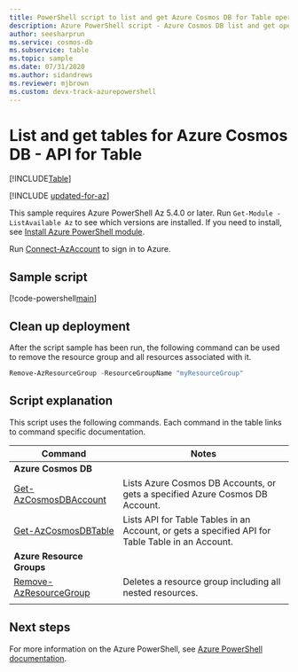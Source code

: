 ```yaml
---
title: PowerShell script to list and get Azure Cosmos DB for Table operations
description: Azure PowerShell script - Azure Cosmos DB list and get operations for API for Table
author: seesharprun
ms.service: cosmos-db
ms.subservice: table
ms.topic: sample
ms.date: 07/31/2020
ms.author: sidandrews
ms.reviewer: mjbrown 
ms.custom: devx-track-azurepowershell
---
```


# List and get tables for Azure Cosmos DB - API for Table
[!INCLUDE[Table](../../../includes/appliesto-table.md)]

[!INCLUDE [updated-for-az](../../../../../includes/updated-for-az.md)]

This sample requires Azure PowerShell Az 5.4.0 or later. Run `Get-Module -ListAvailable Az` to see which versions are installed.
If you need to install, see [Install Azure PowerShell module](/powershell/azure/install-az-ps).

Run [Connect-AzAccount](/powershell/module/az.accounts/connect-azaccount) to sign in to Azure.

## Sample script

[!code-powershell[main](../../../../../powershell_scripts/cosmosdb/table/ps-table-list-get.ps1 "List or get tables for API for Table")]

## Clean up deployment

After the script sample has been run, the following command can be used to remove the resource group and all resources associated with it.

```powershell
Remove-AzResourceGroup -ResourceGroupName "myResourceGroup"
```

## Script explanation

This script uses the following commands. Each command in the table links to command specific documentation.

| Command | Notes |
|---|---|
|**Azure Cosmos DB**| |
| [Get-AzCosmosDBAccount](/powershell/module/az.cosmosdb/get-azcosmosdbaccount) | Lists Azure Cosmos DB Accounts, or gets a specified Azure Cosmos DB Account. |
| [Get-AzCosmosDBTable](/powershell/module/az.cosmosdb/get-azcosmosdbtable) | Lists API for Table Tables in an Account, or gets a specified API for Table Table in an Account. |
|**Azure Resource Groups**| |
| [Remove-AzResourceGroup](/powershell/module/az.resources/remove-azresourcegroup) | Deletes a resource group including all nested resources. |
|||

## Next steps

For more information on the Azure PowerShell, see [Azure PowerShell documentation](/powershell/).
